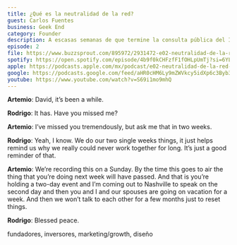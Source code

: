 ```yaml
---
title: ¿Qué es la neutralidad de la red?
guest: Carlos Fuentes
business: Geek End
category: Founder
description: A escasas semanas de que termine la consulta pública del IFT sobre los lineamientos para proteger la neutralidad de la red en México, nos sentamos con Carlos Fuentes, experto en desarrollo de proyectos de innovación y tecnología, para discutir a detalle cómo estos lineamientos, en vez de proteger la neutralidad, la ponen en riesgo así como a todos los negocios digitales construidos a su alrededor.
episode: 2
file: https://www.buzzsprout.com/895972/2931472-e02-neutralidad-de-la-red-carlos-fuentes.mp3?blob_id=10933045&download=true
spotify: https://open.spotify.com/episode/4b9f0kCHFzfF1fOHLpUmTj?si=6YL8yy7XSpyZ4eBvXf3ReA
apple: https://podcasts.apple.com/mx/podcast/e02-neutralidad-de-la-red-carlos-fuentes/id1500473556?i=1000469322946
google: https://podcasts.google.com/feed/aHR0cHM6Ly9mZWVkcy5idXp6c3Byb3V0LmNvbS84OTU5NzIucnNz/episode/QnV6enNwcm91dC0yOTMxNDcy
youtube: https://www.youtube.com/watch?v=S69i1mo9mhQ
---
```


**Artemio**: David, it’s been a while.

**Rodrigo**: It has. Have you missed me?

**Artemio**: I’ve missed you tremendously, but ask me that in two weeks.

**Rodrigo**: Yeah, I know. We do our two single weeks things, it just helps remind us why we really could never work together for long. It’s just a good reminder of that.

**Artemio**: We’re recording this on a Sunday. By the time this goes to air the thing that you’re doing next week will have passed. And that is you’re holding a two-day event and I’m coming out to Nashville to speak on the second day and then you and I and our spouses are going on vacation for a week. And then we won’t talk to each other for a few months just to reset things.

**Rodrigo**: Blessed peace.

fundadores, inversores, marketing/growth, diseño
